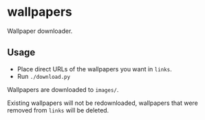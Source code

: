 wallpapers
==========

Wallpaper downloader.


Usage
-----

- Place direct URLs of the wallpapers you want in `links`.
- Run `./download.py`

Wallpapers are downloaded to `images/`.

Existing wallpapers will not be redownloaded, wallpapers that were removed from `links` will be deleted.
